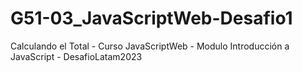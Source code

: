 # G51-03_JavaScriptWeb-Desafio1
Calculando el Total - Curso JavaScriptWeb - Modulo Introducción a JavaScript - DesafioLatam2023
